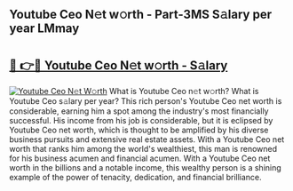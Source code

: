 ## Youtube Ceo N𝚎t w𝚘rth - Part-3MS S𝚊lary per year LMmay

# <h2><a href="http://gc0k8gg.nevu.top/?p=Youtube+Ceo">🔗 👉🔴 Youtube Ceo N𝚎t w𝚘rth - S𝚊lary</a></h2>

[![Youtube Ceo N𝚎t W𝚘rth](https://i.imgur.com/Oavwk0R.jpeg)](http://gc0k8gg.nevu.top/?p=Youtube+Ceo)
What is Youtube Ceo n𝚎t w𝚘rth? What is Youtube Ceo s𝚊lary per year?
This rich person's Youtube Ceo net worth is considerable, earning him a spot among the industry's most financially successful. His income from his job is considerable, but it is eclipsed by Youtube Ceo net worth, which is thought to be amplified by his diverse business pursuits and extensive real estate assets. With a Youtube Ceo net worth that ranks him among the world's wealthiest, this man is renowned for his business acumen and financial acumen. With a Youtube Ceo net worth in the billions and a notable income, this wealthy person is a shining example of the power of tenacity, dedication, and financial brilliance.
